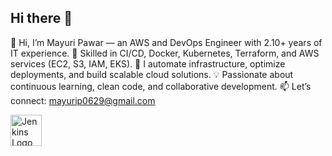 ## Hi there 👋

👋 Hi, I’m Mayuri Pawar — an AWS and DevOps Engineer with 2.10+ years of IT experience.
🚀 Skilled in CI/CD, Docker, Kubernetes, Terraform, and AWS services (EC2, S3, IAM, EKS).
🔧 I automate infrastructure, optimize deployments, and build scalable cloud solutions.
💡 Passionate about continuous learning, clean code, and collaborative development.
📫 Let’s connect: mayurip0629@gmail.com

<a href="https://www.jenkins.io/" target="_blank">
  <img src="https://www.jenkins.io/images/logos/jenkins/jenkins.png" width="50" height="50" alt="Jenkins Logo"/>
</a>

